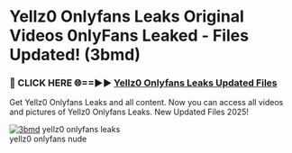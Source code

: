 # Yellz0 Onlyfans Leaks Original Videos 0nlyFans Leaked - Files Updated! (3bmd)

<h3>🔴 CLICK HERE 🌐==►► <a href="https://tinyurl.com/ms9xzufz" rel="nofollow">Yellz0 Onlyfans Leaks Updated Files</a></h3>

Get Yellz0 Onlyfans Leaks and all content. Now you can access all videos and pictures of Yellz0 Onlyfans Leaks. New Updated Files 2025!

[![3bmd](https://i.imgur.com/ppqm5kG.gif)](https://tinyurl.com/ms9xzufz)
yellz0 onlyfans leaks<br>
yellz0 onlyfans nude